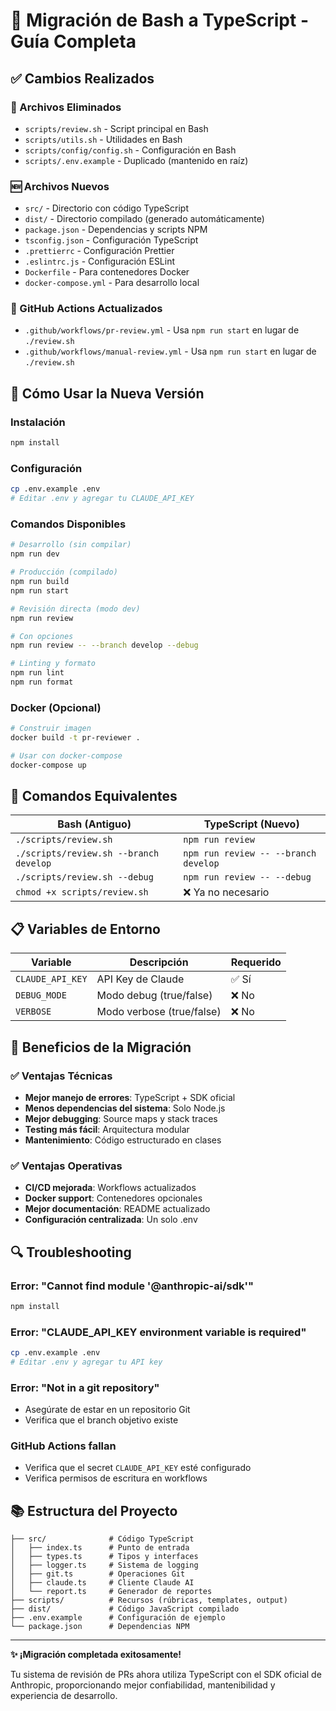 # 🔄 Migración de Bash a TypeScript - Guía Completa

## ✅ Cambios Realizados

### 📁 Archivos Eliminados
- `scripts/review.sh` - Script principal en Bash
- `scripts/utils.sh` - Utilidades en Bash  
- `scripts/config/config.sh` - Configuración en Bash
- `scripts/.env.example` - Duplicado (mantenido en raíz)

### 🆕 Archivos Nuevos
- `src/` - Directorio con código TypeScript
- `dist/` - Directorio compilado (generado automáticamente)
- `package.json` - Dependencias y scripts NPM
- `tsconfig.json` - Configuración TypeScript
- `.prettierrc` - Configuración Prettier
- `.eslintrc.js` - Configuración ESLint
- `Dockerfile` - Para contenedores Docker
- `docker-compose.yml` - Para desarrollo local

### 🔧 GitHub Actions Actualizados
- `.github/workflows/pr-review.yml` - Usa `npm run start` en lugar de `./review.sh`
- `.github/workflows/manual-review.yml` - Usa `npm run start` en lugar de `./review.sh`

## 🚀 Cómo Usar la Nueva Versión

### Instalación
```bash
npm install
```

### Configuración
```bash
cp .env.example .env
# Editar .env y agregar tu CLAUDE_API_KEY
```

### Comandos Disponibles
```bash
# Desarrollo (sin compilar)
npm run dev

# Producción (compilado)
npm run build
npm run start

# Revisión directa (modo dev)
npm run review

# Con opciones
npm run review -- --branch develop --debug

# Linting y formato
npm run lint
npm run format
```

### Docker (Opcional)
```bash
# Construir imagen
docker build -t pr-reviewer .

# Usar con docker-compose
docker-compose up
```

## 🔗 Comandos Equivalentes

| Bash (Antiguo) | TypeScript (Nuevo) |
|-----------------|-------------------|
| `./scripts/review.sh` | `npm run review` |
| `./scripts/review.sh --branch develop` | `npm run review -- --branch develop` |
| `./scripts/review.sh --debug` | `npm run review -- --debug` |
| `chmod +x scripts/review.sh` | ❌ Ya no necesario |

## 📋 Variables de Entorno

| Variable | Descripción | Requerido |
|----------|-------------|-----------|
| `CLAUDE_API_KEY` | API Key de Claude | ✅ Sí |
| `DEBUG_MODE` | Modo debug (true/false) | ❌ No |
| `VERBOSE` | Modo verbose (true/false) | ❌ No |

## 🎯 Beneficios de la Migración

### ✅ Ventajas Técnicas
- **Mejor manejo de errores**: TypeScript + SDK oficial
- **Menos dependencias del sistema**: Solo Node.js
- **Mejor debugging**: Source maps y stack traces
- **Testing más fácil**: Arquitectura modular
- **Mantenimiento**: Código estructurado en clases

### ✅ Ventajas Operativas
- **CI/CD mejorada**: Workflows actualizados
- **Docker support**: Contenedores opcionales
- **Mejor documentación**: README actualizado
- **Configuración centralizada**: Un solo .env

## 🔍 Troubleshooting

### Error: "Cannot find module '@anthropic-ai/sdk'"
```bash
npm install
```

### Error: "CLAUDE_API_KEY environment variable is required"
```bash
cp .env.example .env
# Editar .env y agregar tu API key
```

### Error: "Not in a git repository"
- Asegúrate de estar en un repositorio Git
- Verifica que el branch objetivo existe

### GitHub Actions fallan
- Verifica que el secret `CLAUDE_API_KEY` esté configurado
- Verifica permisos de escritura en workflows

## 📚 Estructura del Proyecto

```
├── src/              # Código TypeScript
│   ├── index.ts      # Punto de entrada
│   ├── types.ts      # Tipos y interfaces
│   ├── logger.ts     # Sistema de logging
│   ├── git.ts        # Operaciones Git
│   ├── claude.ts     # Cliente Claude AI
│   └── report.ts     # Generador de reportes
├── scripts/          # Recursos (rúbricas, templates, output)
├── dist/             # Código JavaScript compilado
├── .env.example      # Configuración de ejemplo
└── package.json      # Dependencias NPM
```

---

**✨ ¡Migración completada exitosamente!**

Tu sistema de revisión de PRs ahora utiliza TypeScript con el SDK oficial de Anthropic, proporcionando mejor confiabilidad, mantenibilidad y experiencia de desarrollo.
